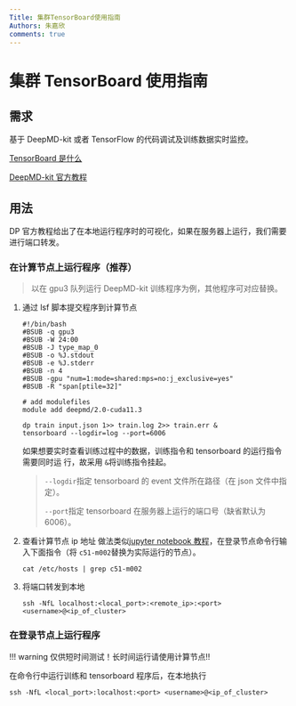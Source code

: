 ```yaml
---
Title: 集群TensorBoard使用指南
Authors: 朱嘉欣
comments: true
---
```


# 集群 TensorBoard 使用指南

## 需求

基于 DeepMD-kit 或者 TensorFlow 的代码调试及训练数据实时监控。

[TensorBoard 是什么](https://github.com/tensorflow/tensorboard)

[DeepMD-kit 官方教程](https://docs.deepmodeling.com/projects/deepmd/en/master/train/tensorboard.html)

## 用法

DP 官方教程给出了在本地运行程序时的可视化，如果在服务器上运行，我们需要进行端口转发。

### 在计算节点上运行程序（推荐）

> 以在 gpu3 队列运行 DeepMD-kit 训练程序为例，其他程序可对应替换。

1. 通过 lsf 脚本提交程序到计算节点
   ```shell
   #!/bin/bash
   #BSUB -q gpu3
   #BSUB -W 24:00
   #BSUB -J type_map_0
   #BSUB -o %J.stdout
   #BSUB -e %J.stderr
   #BSUB -n 4
   #BSUB -gpu "num=1:mode=shared:mps=no:j_exclusive=yes"
   #BSUB -R "span[ptile=32]"

   # add modulefiles
   module add deepmd/2.0-cuda11.3

   dp train input.json 1>> train.log 2>> train.err &
   tensorboard --logdir=log --port=6006
   ```
   如果想要实时查看训练过程中的数据，训练指令和 tensorboard 的运行指令需要同时运 行，故采用 `&`将训练指令挂起。
   > `--logdir`指定 tensorboard 的 event 文件所在路径（在 json 文件中指定）。
   >
   > `--port`指定 tensorboard 在服务器上运行的端口号（缺省默认为 6006）。
2. 查看计算节点 ip 地址
   做法类似[jupyter notebook 教程](./jupyter.md)，在登录节点命令行输入下面指令（将 `c51-m002`替换为实际运行的节点）。
   ```shell
   cat /etc/hosts | grep c51-m002
   ```
3. 将端口转发到本地
   ```shell
   ssh -NfL localhost:<local_port>:<remote_ip>:<port> <username>@<ip_of_cluster>
   ```

### 在登录节点上运行程序

!!! warning
    仅供短时间测试！长时间运行请使用计算节点!!

在命令行中运行训练和 tensorboard 程序后，在本地执行

```shell
ssh -NfL <local_port>:localhost:<port> <username>@<ip_of_cluster>
```
